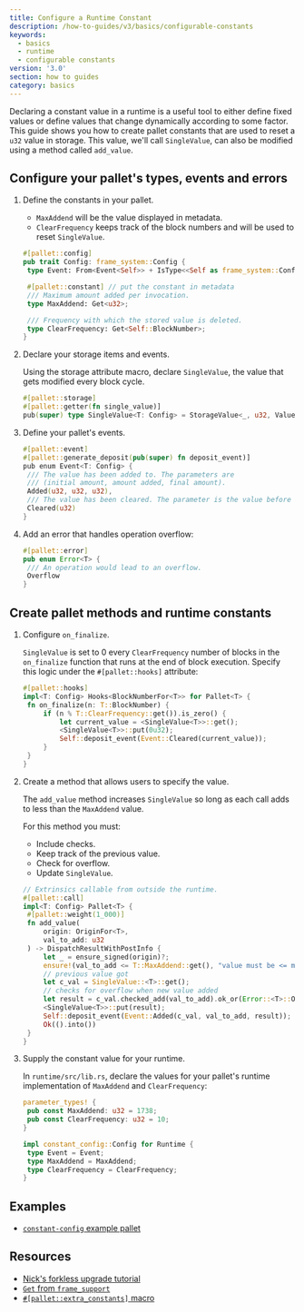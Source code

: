 ```yaml
---
title: Configure a Runtime Constant
description: /how-to-guides/v3/basics/configurable-constants
keywords:
  - basics
  - runtime
  - configurable constants
version: '3.0'
section: how to guides
category: basics
---
```


Declaring a constant value in a runtime is a useful tool to either define fixed values or define values that change dynamically according to some factor.
This guide shows you how to create pallet constants that are used to reset a `u32` value in storage.
This value, we'll call `SingleValue`, can also be modified using a method called `add_value`.

## Configure your pallet's types, events and errors

1. Define the constants in your pallet.

   - `MaxAddend` will be the value displayed in metadata.
   - `ClearFrequency` keeps track of the block numbers and will be used to reset `SingleValue`.

   ```rust
   #[pallet::config]
   pub trait Config: frame_system::Config {
   	type Event: From<Event<Self>> + IsType<<Self as frame_system::Config>::Event>;

   	#[pallet::constant] // put the constant in metadata
   	/// Maximum amount added per invocation.
   	type MaxAddend: Get<u32>;

   	/// Frequency with which the stored value is deleted.
   	type ClearFrequency: Get<Self::BlockNumber>;
   }
   ```

1. Declare your storage items and events.

   Using the storage attribute macro, declare `SingleValue`, the value that gets modified every block cycle.

   ```rust
   #[pallet::storage]
   #[pallet::getter(fn single_value)]
   pub(super) type SingleValue<T: Config> = StorageValue<_, u32, ValueQuery>;
   ```

1. Define your pallet's events.

   ```rust
   #[pallet::event]
   #[pallet::generate_deposit(pub(super) fn deposit_event)]
   pub enum Event<T: Config> {
   	/// The value has been added to. The parameters are
   	/// (initial amount, amount added, final amount).
   	Added(u32, u32, u32),
   	/// The value has been cleared. The parameter is the value before clearing.
   	Cleared(u32)
   }
   ```

1. Add an error that handles operation overflow:

   ```rust
   #[pallet::error]
   pub enum Error<T> {
   	/// An operation would lead to an overflow.
   	Overflow
   }
   ```

## Create pallet methods and runtime constants

1. Configure `on_finalize`.

   `SingleValue` is set to 0 every `ClearFrequency` number of blocks in the `on_finalize` function that
   runs at the end of block execution. Specify this logic under the `#[pallet::hooks]` attribute:

   ```rust
   #[pallet::hooks]
   impl<T: Config> Hooks<BlockNumberFor<T>> for Pallet<T> {
   	fn on_finalize(n: T::BlockNumber) {
   		if (n % T::ClearFrequency::get()).is_zero() {
   			let current_value = <SingleValue<T>>::get();
   			<SingleValue<T>>::put(0u32);
   			Self::deposit_event(Event::Cleared(current_value));
   		}
   	}
   }
   ```

1. Create a method that allows users to specify the value.

   The `add_value` method increases `SingleValue` so long as each call adds to less than the `MaxAddend` value.

   For this method you must:

   - Include checks.
   - Keep track of the previous value.
   - Check for overflow.
   - Update `SingleValue`.

   ```rust
   // Extrinsics callable from outside the runtime.
   #[pallet::call]
   impl<T: Config> Pallet<T> {
   	#[pallet::weight(1_000)]
   	fn add_value(
   		origin: OriginFor<T>,
   		val_to_add: u32
   	) -> DispatchResultWithPostInfo {
   		let _ = ensure_signed(origin)?;
   		ensure!(val_to_add <= T::MaxAddend::get(), "value must be <= maximum add amount constant");
   		// previous value got
   		let c_val = SingleValue::<T>::get();
   		// checks for overflow when new value added
   		let result = c_val.checked_add(val_to_add).ok_or(Error::<T>::Overflow)?;
   		<SingleValue<T>>::put(result);
   		Self::deposit_event(Event::Added(c_val, val_to_add, result));
   		Ok(().into())
   	}
   }
   ```

1. Supply the constant value for your runtime.

   In `runtime/src/lib.rs`, declare the values for your pallet's runtime implementation of `MaxAddend` and `ClearFrequency`:

   ```rust
   parameter_types! {
   	pub const MaxAddend: u32 = 1738;
   	pub const ClearFrequency: u32 = 10;
   }

   impl constant_config::Config for Runtime {
   	type Event = Event;
   	type MaxAddend = MaxAddend;
   	type ClearFrequency = ClearFrequency;
   }
   ```

## Examples

- [`constant-config` example pallet](https://github.com/substrate-developer-hub/substrate-how-to-guides/blob/main/example-code/template-node/pallets/configurable-constant/src/lib.rs)

## Resources

- [Nick's forkless upgrade tutorial](/tutorials/v3/forkless-upgrades)
- [`Get` from `frame_support`][get-trait-rustdocs]
- [`#[pallet::extra_constants]` macro][extra-constants-rustdocs]

[get-trait-rustdocs]: /rustdocs/latest/frame_support/traits/trait.Get.html
[extra-constants-rustdocs]: /rustdocs/latest/frame_support/attr.pallet.html#extra-constants-palletextra_constants-optional
